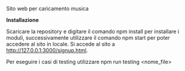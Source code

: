 Sito web per caricamento musica

**Installazione**

Scaricare la repository e digitare il comando npm install per installare i moduli, successivamente utilizzare il comando npm start per poter accedere al sito in locale. Si accede al sito a http://127.0.0.1:3000/signup.html.

Per eseguire i casi di testing utilizzare npm run testing <nome_file>
